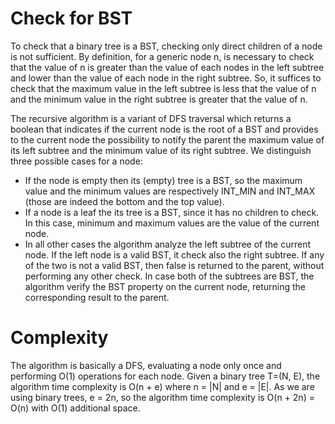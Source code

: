 # Check for BST

To check that a binary tree is a BST, checking only direct children of a node is not sufficient.
By definition, for a generic node n, is necessary to check that the value of n is greater than the value of each nodes in the left subtree and lower than the value of each node in the right subtree. So, it suffices to check that the maximum value in the left subtree is less that the value of n and the minimum value in the right subtree is greater that the value of n.

The recursive algorithm is a variant of DFS traversal which returns a boolean that indicates if the current node is the root of a BST and provides to the current node the possibility to notify the parent the maximum value of its left subtree and the minimum value of its right subtree.
We distinguish three possible cases for a node:
* If the node is empty then its (empty) tree is a BST, so the maximum value and the minimum values are respectively INT_MIN and INT_MAX (those are indeed the bottom and the top value).
* If a node is a leaf the its tree is a BST, since it has no children to check. In this case, minimum and maximum values are the value of the current node.
* In all other cases the algorithm analyze the left subtree of the current node. If the left node is a valid BST, it check also the right subtree. If any of the two is not a valid BST, then false is returned to the parent, without performing any other check. In case both of the subtrees are BST, the algorithm verify the BST property on the current node, returning the corresponding result to the parent. 

# Complexity

The algorithm is basically a DFS, evaluating a node only once and performing O(1) operations for each node. 
Given a binary tree T=(N, E), the algorithm time complexity is O(n + e) where n = |N| and e = |E|.
As we are using binary trees, e = 2n, so the algorithm time complexity is O(n + 2n) = O(n) with O(1) additional space.
